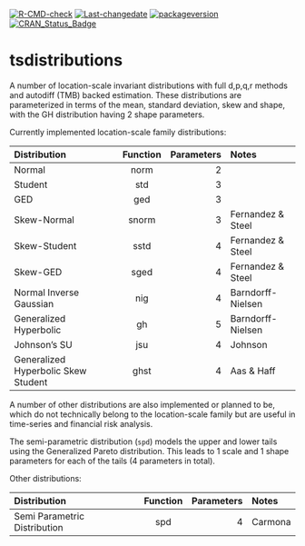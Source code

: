 
[![R-CMD-check](https://github.com/tsmodels/tsdistributions/actions/workflows/R-CMD-check.yaml/badge.svg)](https://github.com/tsmodels/tsdistributions/actions/workflows/R-CMD-check.yaml)
[![Last-changedate](https://img.shields.io/badge/last%20change-2024--08--22-yellowgreen.svg)](/commits/master)
[![packageversion](https://img.shields.io/badge/Package%20version-1.0.2-orange.svg?style=flat-square)](commits/master)
[![CRAN_Status_Badge](https://www.r-pkg.org/badges/version/tsdistributions)](https://cran.r-project.org/package=tsdistributions)

# tsdistributions

A number of location-scale invariant distributions with full d,p,q,r
methods and autodiff (TMB) backed estimation. These distributions are
parameterized in terms of the mean, standard deviation, skew and shape,
with the GH distribution having 2 shape parameters.

Currently implemented location-scale family distributions:

| Distribution                        | Function | Parameters | Notes             |
|:------------------------------------|:--------:|-----------:|:------------------|
| Normal                              |   norm   |          2 |                   |
| Student                             |   std    |          3 |                   |
| GED                                 |   ged    |          3 |                   |
| Skew-Normal                         |  snorm   |          3 | Fernandez & Steel |
| Skew-Student                        |   sstd   |          4 | Fernandez & Steel |
| Skew-GED                            |   sged   |          4 | Fernandez & Steel |
| Normal Inverse Gaussian             |   nig    |          4 | Barndorff-Nielsen |
| Generalized Hyperbolic              |    gh    |          5 | Barndorff-Nielsen |
| Johnson’s SU                        |   jsu    |          4 | Johnson           |
| Generalized Hyperbolic Skew Student |   ghst   |          4 | Aas & Haff        |

A number of other distributions are also implemented or planned to be,
which do not technically belong to the location-scale family but are
useful in time-series and financial risk analysis.

The semi-parametric distribution (`spd`) models the upper and lower
tails using the Generalized Pareto distribution. This leads to 1 scale
and 1 shape parameters for each of the tails (4 parameters in total).

Other distributions:

| Distribution                 | Function | Parameters | Notes   |
|:-----------------------------|:--------:|-----------:|:--------|
| Semi Parametric Distribution |   spd    |          4 | Carmona |
